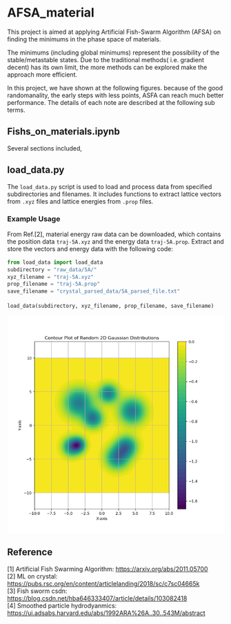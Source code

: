 # AFSA_material

This project is aimed at applying Artificial Fish-Swarm Algorithm (AFSA) on finding the minimums in the phase space of materials. 

The minimums (including global minimums) represent the possibility of the stable/metastable states. Due to the traditional methods( i.e. gradient decent) has its own limit, the more methods can be explored make the approach more efficient.

In this project, we have shown at the following figures. because of the good randomanality, the early steps with less points, ASFA can reach much better performance. The details of each note are described at the following sub terms.

## Fishs_on_materials.ipynb
Several sections included, 

## load_data.py
The `load_data.py` script is used to load and process data from specified subdirectories and filenames. It includes functions to extract lattice vectors from `.xyz` files and lattice energies from `.prop` files.

### Example Usage
From Ref.[2], material energy raw data can be downloaded, which contains the position data `traj-5A.xyz` and the energy data `traj-5A.prop`. Extract and store the vectors and energy data with the following code:
```python
from load_data import load_data
subdirectory = "raw_data/5A/"
xyz_filename = "traj-5A.xyz"
prop_filename = "traj-5A.prop"
save_filename = "crystal_parsed_data/5A_parsed_file.txt"

load_data(subdirectory, xyz_filename, prop_filename, save_filename)
```

![contour_plot](https://github.com/Johnny880724/AFSA_material/blob/main/images/Contour_Plot.png)


## Reference
[1] Artificial Fish Swarming Algorithm: https://arxiv.org/abs/2011.05700 <br />
[2] ML on crystal: https://pubs.rsc.org/en/content/articlelanding/2018/sc/c7sc04665k <br />
[3] Fish sworm csdn: https://blog.csdn.net/hba646333407/article/details/103082418 <br />
[4] Smoothed particle hydrodyanmics: https://ui.adsabs.harvard.edu/abs/1992ARA%26A..30..543M/abstract
